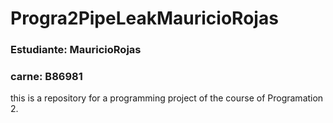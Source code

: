 # Progra2PipeLeakMauricioRojas
### **Estudiante:** MauricioRojas
### **carne:** B86981
this is a repository for a programming project of the course of Programation 2.
